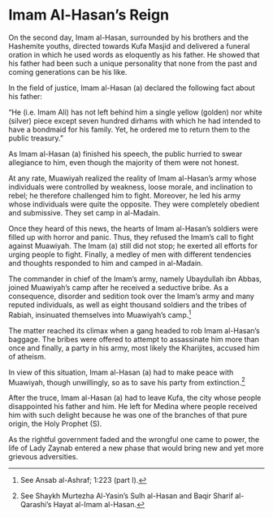 Imam Al-Hasan’s Reign
=====================

On the second day, Imam al-Hasan, surrounded by his brothers and the
Hashemite youths, directed towards Kufa Masjid and delivered a funeral
oration in which he used words as eloquently as his father. He showed
that his father had been such a unique personality that none from the
past and coming generations can be his like.

In the field of justice, Imam al-Hasan (a) declared the following fact
about his father:

“He (i.e. Imam Ali) has not left behind him a single yellow (golden) nor
white (silver) piece except seven hundred dirhams with which he had
intended to have a bondmaid for his family. Yet, he ordered me to return
them to the public treasury.”

As Imam al-Hasan (a) finished his speech, the public hurried to swear
allegiance to him, even though the majority of them were not honest.

At any rate, Muawiyah realized the reality of Imam al-Hasan’s army whose
individuals were controlled by weakness, loose morale, and inclination
to rebel; he therefore challenged him to fight. Moreover, he led his
army whose individuals were quite the opposite. They were completely
obedient and submissive. They set camp in al-Madain.

Once they heard of this news, the hearts of Imam al-Hasan’s soldiers
were filled up with horror and panic. Thus, they refused the Imam’s call
to fight against Muawiyah. The Imam (a) still did not stop; he exerted
all efforts for urging people to fight. Finally, a medley of men with
different tendencies and thoughts responded to him and camped in
al-Madain.

The commander in chief of the Imam’s army, namely Ubaydullah ibn Abbas,
joined Muawiyah’s camp after he received a seductive bribe. As a
consequence, disorder and sedition took over the Imam’s army and many
reputed individuals, as well as eight thousand soldiers and the tribes
of Rabiah, insinuated themselves into Muawiyah’s camp.[^1]

The matter reached its climax when a gang headed to rob Imam al-Hasan’s
baggage. The bribes were offered to attempt to assassinate him more than
once and finally, a party in his army, most likely the Kharijites,
accused him of atheism.

In view of this situation, Imam al-Hasan (a) had to make peace with
Muawiyah, though unwillingly, so as to save his party from
extinction.[^2]

After the truce, Imam al-Hasan (a) had to leave Kufa, the city whose
people disappointed his father and him. He left for Medina where people
received him with such delight because he was one of the branches of
that pure origin, the Holy Prophet (S).

As the rightful government faded and the wrongful one came to power, the
life of Lady Zaynab entered a new phase that would bring new and yet
more grievous adversities.

[^1]: See Ansab al-Ashraf; 1:223 (part I).

[^2]: See Shaykh Murtezha Al-Yasin’s Sulh al-Hasan and Baqir Sharif
al-Qarashi’s Hayat al-Imam al-Hasan.


